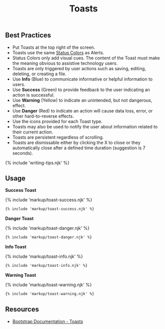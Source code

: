 ﻿---
title: Toasts
summary: Toasts are a lightweight notification relaying information related to the user's actions.
tags: components
layout: guide
eleventyNavigation:
  key: Toasts
  parent: Components
  order: 320
  excerpt: Toasts are a lightweight notification relaying information related to the user's actions.
  img: /img/illustrations/illus-toasts.svg
---

## Best Practices

- Put Toasts at the top right of the screen.
- Toasts use the same [Status Colors](/foundation/status-colors) as Alerts.
- Status Colors only add visual cues. The content of the Toast must make the meaning obvious to assistive technology users.
- Toasts are only triggered by user actions such as saving, editing, deleting, or creating a file.
- Use **Info** (Blue) to communicate informative or helpful information to users.
- Use **Success** (Green) to provide feedback to the user indicating an action is successful.
- Use **Warning** (Yellow) to indicate an unintended, but not dangerous, effect.  
- Use **Danger** (Red) to indicate an action will cause data loss, error, or other hard-to-reverse effects.
- Use the icons provided for each Toast type.
- Toasts may also be used to notify the user about information related to their current action.
- Toasts are persistent regardless of scrolling. 
- Toasts are dismissable either by clicking the X to close or they automatically close after a defined time duration (suggestion is 7 seconds).

{% include 'writing-tips.njk' %}

## Usage

**Success Toast**

{% include 'markup/toast-success.njk' %}

``` html
{% include 'markup/toast-success.njk' %}
```

**Danger Toast**

{% include 'markup/toast-danger.njk' %}

``` html
{% include 'markup/toast-danger.njk' %}
```

**Info Toast**

{% include 'markup/toast-info.njk' %}

``` html
{% include 'markup/toast-info.njk' %}
```

**Warning Toast**

{% include 'markup/toast-warning.njk' %}

``` html
{% include 'markup/toast-warning.njk' %}
```

## Resources
* <a href="https://getbootstrap.com/docs/5.2/components/toasts/" target="_blank">Bootstrap Documentation - Toasts</a>
